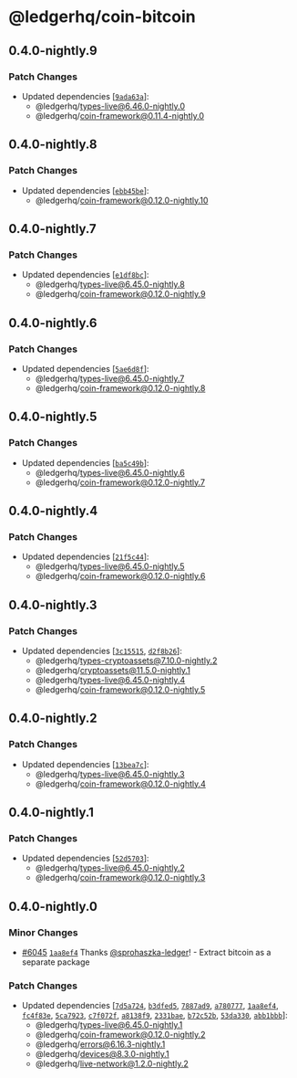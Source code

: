 # @ledgerhq/coin-bitcoin

## 0.4.0-nightly.9

### Patch Changes

- Updated dependencies [[`9ada63a`](https://github.com/LedgerHQ/ledger-live/commit/9ada63a05b2d2518af09a9c07937cf94b5b2ea67)]:
  - @ledgerhq/types-live@6.46.0-nightly.0
  - @ledgerhq/coin-framework@0.11.4-nightly.0

## 0.4.0-nightly.8

### Patch Changes

- Updated dependencies [[`ebb45be`](https://github.com/LedgerHQ/ledger-live/commit/ebb45be56c6b1fdb3c36a8c20a16b41600baa264)]:
  - @ledgerhq/coin-framework@0.12.0-nightly.10

## 0.4.0-nightly.7

### Patch Changes

- Updated dependencies [[`e1df8bc`](https://github.com/LedgerHQ/ledger-live/commit/e1df8bca348287e94970de90c51e98fa277c5364)]:
  - @ledgerhq/types-live@6.45.0-nightly.8
  - @ledgerhq/coin-framework@0.12.0-nightly.9

## 0.4.0-nightly.6

### Patch Changes

- Updated dependencies [[`5ae6d8f`](https://github.com/LedgerHQ/ledger-live/commit/5ae6d8fb9b868dc01724e84ede2708e7a717c3f2)]:
  - @ledgerhq/types-live@6.45.0-nightly.7
  - @ledgerhq/coin-framework@0.12.0-nightly.8

## 0.4.0-nightly.5

### Patch Changes

- Updated dependencies [[`ba5c49b`](https://github.com/LedgerHQ/ledger-live/commit/ba5c49b82af70a2e459720b9cb124546c406b88b)]:
  - @ledgerhq/types-live@6.45.0-nightly.6
  - @ledgerhq/coin-framework@0.12.0-nightly.7

## 0.4.0-nightly.4

### Patch Changes

- Updated dependencies [[`21f5c44`](https://github.com/LedgerHQ/ledger-live/commit/21f5c4438bb542a3891f692f4274ee4c28aa76cd)]:
  - @ledgerhq/types-live@6.45.0-nightly.5
  - @ledgerhq/coin-framework@0.12.0-nightly.6

## 0.4.0-nightly.3

### Patch Changes

- Updated dependencies [[`3c15515`](https://github.com/LedgerHQ/ledger-live/commit/3c155155f2d45fb85f8900e7e77c1b5ab1c7ad67), [`d2f8b26`](https://github.com/LedgerHQ/ledger-live/commit/d2f8b26c99551cba902c07e9c544f3c84d74686c)]:
  - @ledgerhq/types-cryptoassets@7.10.0-nightly.2
  - @ledgerhq/cryptoassets@11.5.0-nightly.1
  - @ledgerhq/types-live@6.45.0-nightly.4
  - @ledgerhq/coin-framework@0.12.0-nightly.5

## 0.4.0-nightly.2

### Patch Changes

- Updated dependencies [[`13bea7c`](https://github.com/LedgerHQ/ledger-live/commit/13bea7ced4b8a7ad40fbc5205e3b58ed8a217982)]:
  - @ledgerhq/types-live@6.45.0-nightly.3
  - @ledgerhq/coin-framework@0.12.0-nightly.4

## 0.4.0-nightly.1

### Patch Changes

- Updated dependencies [[`52d5703`](https://github.com/LedgerHQ/ledger-live/commit/52d57039bb015af2616670db480364a2e5fc9966)]:
  - @ledgerhq/types-live@6.45.0-nightly.2
  - @ledgerhq/coin-framework@0.12.0-nightly.3

## 0.4.0-nightly.0

### Minor Changes

- [#6045](https://github.com/LedgerHQ/ledger-live/pull/6045) [`1aa8ef4`](https://github.com/LedgerHQ/ledger-live/commit/1aa8ef404411c31f6ac4cf09fba453042db8b955) Thanks [@sprohaszka-ledger](https://github.com/sprohaszka-ledger)! - Extract bitcoin as a separate package

### Patch Changes

- Updated dependencies [[`7d5a724`](https://github.com/LedgerHQ/ledger-live/commit/7d5a724f40079a233b159b5231d69f318327e175), [`b3dfed5`](https://github.com/LedgerHQ/ledger-live/commit/b3dfed54bd8d54e62530cb2db92c3c108b43e0d7), [`7887ad9`](https://github.com/LedgerHQ/ledger-live/commit/7887ad9842e59f6fc567f118f06b3e12bdb9073b), [`a780777`](https://github.com/LedgerHQ/ledger-live/commit/a780777c13e08c1c3cd66ef5f6deac0fe928a894), [`1aa8ef4`](https://github.com/LedgerHQ/ledger-live/commit/1aa8ef404411c31f6ac4cf09fba453042db8b955), [`fc4f83e`](https://github.com/LedgerHQ/ledger-live/commit/fc4f83e26d9f00b7c518f28157e8d9da55ce3685), [`5ca7923`](https://github.com/LedgerHQ/ledger-live/commit/5ca79234ccbe66ce22f998fe3ebd2cdec681499a), [`c7f072f`](https://github.com/LedgerHQ/ledger-live/commit/c7f072f833a950e230137499d4908b792f6b615f), [`a8138f9`](https://github.com/LedgerHQ/ledger-live/commit/a8138f9ec0cff714d9745012eb91a09713ffbbd2), [`2331bae`](https://github.com/LedgerHQ/ledger-live/commit/2331bae7393f822aa64e5d0ab8f51622b6363b33), [`b72c52b`](https://github.com/LedgerHQ/ledger-live/commit/b72c52b3e4ebbb7aaf2142afbf6a9b9172e7ee04), [`53da330`](https://github.com/LedgerHQ/ledger-live/commit/53da3301aaceeb16e6b1f96b1ea44428fbeb4483), [`abb1bbb`](https://github.com/LedgerHQ/ledger-live/commit/abb1bbb09c52a3d08577ba622c6cb0f44aab36c1)]:
  - @ledgerhq/types-live@6.45.0-nightly.1
  - @ledgerhq/coin-framework@0.12.0-nightly.2
  - @ledgerhq/errors@6.16.3-nightly.1
  - @ledgerhq/devices@8.3.0-nightly.1
  - @ledgerhq/live-network@1.2.0-nightly.2
